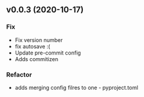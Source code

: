 ## v0.0.3 (2020-10-17)

### Fix

- Fix version number
- fix autosave :(
- Update pre-commit config
- Adds commitizen

### Refactor

- adds merging config filres to one - pyproject.toml
